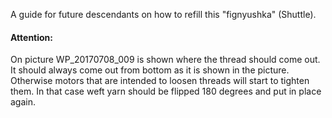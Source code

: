 A guide for future descendants on how to refill this "fignyushka" (Shuttle).

#### Attention:

On picture WP_20170708_009 is shown where the thread should come out.
It should always come out from bottom as it is shown in the picture.
Otherwise motors that are intended to loosen threads will start to tighten them.
In that case weft yarn should be flipped 180 degrees and put in place again.
